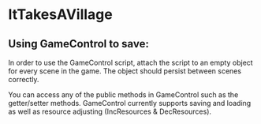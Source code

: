 # ItTakesAVillage

## Using GameControl to save:

In order to use the GameControl script, attach the script
to an empty object for every scene in the game. The object
should persist between scenes correctly.

You can access any of the public methods in GameControl
such as the getter/setter methods. GameControl currently
supports saving and loading as well as resource 
adjusting (IncResources & DecResources). 
